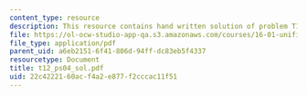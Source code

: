 ```yaml
---
content_type: resource
description: This resource contains hand written solution of problem T12.
file: https://ol-ocw-studio-app-qa.s3.amazonaws.com/courses/16-01-unified-engineering-i-ii-iii-iv-fall-2005-spring-2006/22c4222160acf4a2e877f2cccac11f51_t12_ps04_sol.pdf
file_type: application/pdf
parent_uid: a6eb2151-6f41-806d-94ff-dc83eb5f4337
resourcetype: Document
title: t12_ps04_sol.pdf
uid: 22c42221-60ac-f4a2-e877-f2cccac11f51
---
```

